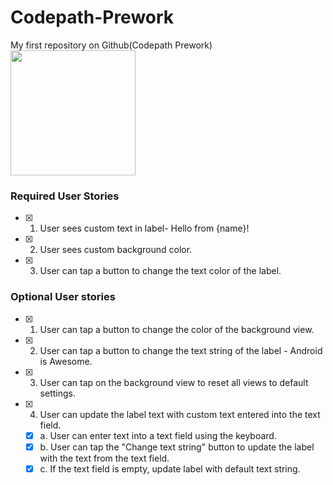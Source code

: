 # Codepath-Prework
My first repository on Github(Codepath Prework)
<img src = "https://recordit.co/wZvC9S9RlG" width=200><br>

### Required User Stories
-[x] 1. User sees custom text in label- Hello from {name}!
-[x] 2. User sees custom background color.
-[x] 3. User can tap a button to change the text color of the label.

### Optional User stories
-[x] 1. User can tap a button to change the color of the background view.
-[x] 2. User can tap a button to change the text string of the label - Android is Awesome.
-[x] 3. User can tap on the background view to reset all views to default settings.
-[x] 4. User can update the label text with custom text entered into the text field.
  -[x] a. User can enter text into a text field using the keyboard.
  -[x] b. User can tap the "Change text string" button to update the label with the text from the text field.
  -[x] c. If the text field is empty, update label with default text string.
